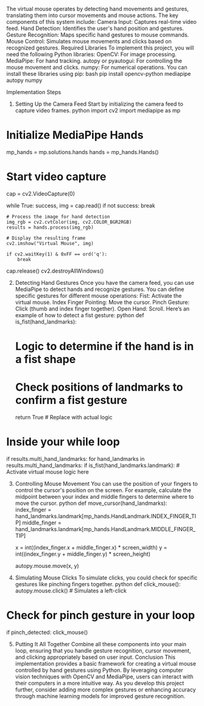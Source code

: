 The virtual mouse operates by detecting hand movements and gestures, translating them into cursor movements and mouse actions. The key components of this system include:
Camera Input: Captures real-time video feed.
Hand Detection: Identifies the user's hand position and gestures.
Gesture Recognition: Maps specific hand gestures to mouse commands.
Mouse Control: Simulates mouse movements and clicks based on recognized gestures.
Required Libraries
To implement this project, you will need the following Python libraries:
OpenCV: For image processing.
MediaPipe: For hand tracking.
autopy or pyautogui: For controlling the mouse movement and clicks.
numpy: For numerical operations.
You can install these libraries using pip:
bash
pip install opencv-python mediapipe autopy numpy

Implementation Steps
1. Setting Up the Camera Feed
Start by initializing the camera feed to capture video frames.
python
import cv2
import mediapipe as mp

# Initialize MediaPipe Hands
mp_hands = mp.solutions.hands
hands = mp_hands.Hands()

# Start video capture
cap = cv2.VideoCapture(0)

while True:
    success, img = cap.read()
    if not success:
        break

    # Process the image for hand detection
    img_rgb = cv2.cvtColor(img, cv2.COLOR_BGR2RGB)
    results = hands.process(img_rgb)

    # Display the resulting frame
    cv2.imshow("Virtual Mouse", img)
    
    if cv2.waitKey(1) & 0xFF == ord('q'):
        break

cap.release()
cv2.destroyAllWindows()

2. Detecting Hand Gestures
Once you have the camera feed, you can use MediaPipe to detect hands and recognize gestures. You can define specific gestures for different mouse operations:
Fist: Activate the virtual mouse.
Index Finger Pointing: Move the cursor.
Pinch Gesture: Click (thumb and index finger together).
Open Hand: Scroll.
Here’s an example of how to detect a fist gesture:
python
def is_fist(hand_landmarks):
    # Logic to determine if the hand is in a fist shape
    # Check positions of landmarks to confirm a fist gesture
    return True  # Replace with actual logic

# Inside your while loop
if results.multi_hand_landmarks:
    for hand_landmarks in results.multi_hand_landmarks:
        if is_fist(hand_landmarks.landmark):
            # Activate virtual mouse logic here

3. Controlling Mouse Movement
You can use the position of your fingers to control the cursor's position on the screen. For example, calculate the midpoint between your index and middle fingers to determine where to move the cursor.
python
def move_cursor(hand_landmarks):
    index_finger = hand_landmarks.landmark[mp_hands.HandLandmark.INDEX_FINGER_TIP]
    middle_finger = hand_landmarks.landmark[mp_hands.HandLandmark.MIDDLE_FINGER_TIP]
    
    x = int((index_finger.x + middle_finger.x) * screen_width)
    y = int((index_finger.y + middle_finger.y) * screen_height)
    
    autopy.mouse.move(x, y)

4. Simulating Mouse Clicks
To simulate clicks, you could check for specific gestures like pinching fingers together.
python
def click_mouse():
    autopy.mouse.click()  # Simulates a left-click

# Check for pinch gesture in your loop
if pinch_detected:
    click_mouse()

5. Putting It All Together
Combine all these components into your main loop, ensuring that you handle gesture recognition, cursor movement, and clicking appropriately based on user input.
Conclusion
This implementation provides a basic framework for creating a virtual mouse controlled by hand gestures using Python. By leveraging computer vision techniques with OpenCV and MediaPipe, users can interact with their computers in a more intuitive way. As you develop this project further, consider adding more complex gestures or enhancing accuracy through machine learning models for improved gesture recognition.